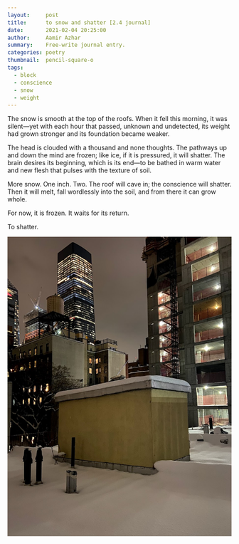 ```yaml
---
layout:     post
title:      to snow and shatter [2.4 journal]
date:       2021-02-04 20:25:00
author:     Aamir Azhar
summary:    Free-write journal entry.
categories: poetry
thumbnail:  pencil-square-o
tags:
  - block
  - conscience
  - snow
  - weight
---
```

The snow is smooth at the top of the roofs. When it fell this morning, it was silent—yet with each hour that passed, unknown and undetected, its weight had grown stronger and its foundation became weaker.

The head is clouded with a thousand and none thoughts. The pathways up and down the mind are frozen; like ice, if it is pressured, it will shatter. The brain desires its beginning, which is its end—to be bathed in warm water and new flesh that pulses with the texture of soil.

More snow. One inch. Two. The roof will cave in; the conscience will shatter. Then it will melt, fall wordlessly into the soil, and from there it can grow whole.

For now, it is frozen. It waits for its return.

To shatter.

![Roof-Snow](/resources/images/02-04-2021/nyc_roof_snow.jpg)
